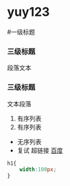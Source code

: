 # yuy123
#一级标题

### 三级标题

段落文本

### 三级标题

文本段落
 1. 有序列表
 2. 有序列表
 * 无序列表
 * 复试
超链接
[百度](http://baidu.com)
```css
h1{
	width:100px;
}
```
